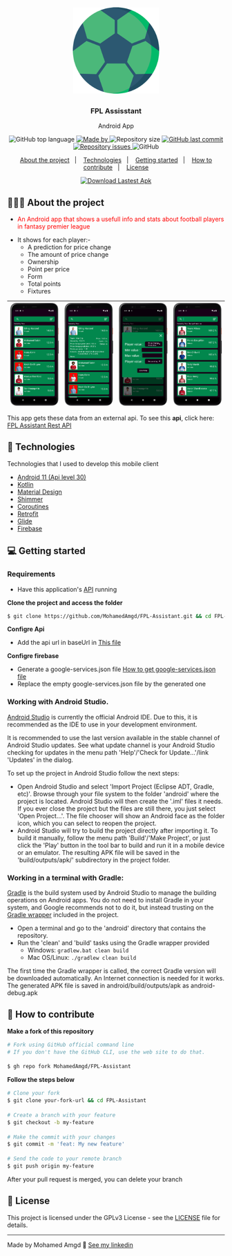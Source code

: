 <h1 align="center">
	<img alt="Logo" src=".github/logo.png" width="200px" />
</h1>

<h3 align="center">
  FPL Assisstant
</h3>

<p align="center">Android App</p>

<p align="center">
  <img alt="GitHub top language" src="https://img.shields.io/github/languages/top/MohamedAmgd/FPL-Assistant">

  <a href="https://www.linkedin.com/in/mohamedamgd/">
    <img alt="Made by" src="https://img.shields.io/badge/made_by-Mohamed_Amgd-green">
  </a>
  
  <img alt="Repository size" src="https://img.shields.io/github/repo-size/MohamedAmgd/FPL-Assistant">
  
  <a href="https://github.com/MohamedAmgd/FPL-Assistant/commits/main">
    <img alt="GitHub last commit" src="https://img.shields.io/github/last-commit/MohamedAmgd/FPL-Assistant">
  </a>
  
  <a href="https://github.com/MohamedAmgd/FPL-Assistant/issues">
    <img alt="Repository issues" src="https://img.shields.io/github/issues/MohamedAmgd/FPL-Assistant">
  </a>
  
  <img alt="GitHub" src="https://img.shields.io/github/license/MohamedAmgd/FPL-Assistant">
</p>

<p align="center">
  <a href="#-about-the-project">About the project</a>&nbsp;&nbsp;&nbsp;|&nbsp;&nbsp;&nbsp;
  <a href="#-technologies">Technologies</a>&nbsp;&nbsp;&nbsp;|&nbsp;&nbsp;&nbsp;
  <a href="#-getting-started">Getting started</a>&nbsp;&nbsp;&nbsp;|&nbsp;&nbsp;&nbsp;
  <a href="#-how-to-contribute">How to contribute</a>&nbsp;&nbsp;&nbsp;|&nbsp;&nbsp;&nbsp;
  <a href="#-license">License</a>
</p>
<p align="center">
  <a href="https://github.com/MohamedAmgd/FPL-Assistant/releases/latest/download/FPL-Assistant.apk">
    <img alt="Download Lastest Apk" src="https://custom-icon-badges.demolab.com/badge/-Download_Lastest_Apk-Grean?style=for-the-badge&logo=download&logoColor=white">
  </a>
</p>

## 👨🏻‍💻 About the project

- <p style="color: red;">An Android app that shows a usefull info and stats about football players in fantasy premier league
- It shows for each player:-
  <ul>
- A prediction for price change
- The amount of price change
- Ownership
- Point per price
- Form
- Total points
- Fixtures
  </ul>
</p>

| <img src=".github/Screenshot_1.png"> | <img src=".github/Screenshot_2.png"> | <img src=".github/Screenshot_3.png"> | <img src=".github/Screenshot_4.png"> |
| ------------------------------------ | ------------------------------------ | ------------------------------------ | ------------------------------------ |

This app gets these data from an external api. To see this **api**, click here: [FPL Assistant Rest API](https://github.com/MohamedAmgd/FPL-Assistant-Api)</br>

## 🚀 Technologies

Technologies that I used to develop this mobile client

- [Android 11 (Api level 30)](https://developer.android.com/about/versions/11)
- [Kotlin](https://kotlinlang.org/)
- [Material Design](https://m2.material.io/design)
- [Shimmer](https://github.com/facebookarchive/shimmer-android)
- [Coroutines](https://kotlinlang.org/docs/coroutines-overview.html)
- [Retrofit](https://kotlinlang.org/docs/coroutines-overview.html)
- [Glide](https://kotlinlang.org/docs/coroutines-overview.html)
- [Firebase](https://kotlinlang.org/docs/coroutines-overview.html)

## 💻 Getting started

### Requirements

- Have this application's [API](https://github.com/MohamedAmgd/FPL-Assistant-Api) running

**Clone the project and access the folder**

```bash
$ git clone https://github.com/MohamedAmgd/FPL-Assistant.git && cd FPL-Assistant
```

**Configre Api**

- Add the api url in baseUrl in [This file](app/src/main/java/com/mohamed_amgd/fpl_assistant/data/retrofit/RetrofitHelper.kt)

**Configre firebase**

- Generate a google-services.json file [How to get google-services.json file](https://firebase.google.com/docs/android/setup#register-app)
- Replace the empty google-services.json file by the generated one

### Working with Android Studio.

[Android Studio](https://developer.android.com/studio) is currently the official Android IDE. Due to this, it is recommended as the IDE to use in your development environment.

It is recommended to use the last version available in the stable channel of Android Studio updates. See what update channel is your Android Studio checking for updates in the menu path 'Help'/'Check for Update...'/link 'Updates' in the dialog.

To set up the project in Android Studio follow the next steps:

- Open Android Studio and select 'Import Project (Eclipse ADT, Gradle, etc)'. Browse through your file system to the folder 'android' where the project is located. Android Studio will then create the '.iml' files it needs. If you ever close the project but the files are still there, you just select 'Open Project...'. The file chooser will show an Android face as the folder icon, which you can select to reopen the project.
- Android Studio will try to build the project directly after importing it. To build it manually, follow the menu path 'Build'/'Make Project', or just click the 'Play' button in the tool bar to build and run it in a mobile device or an emulator. The resulting APK file will be saved in the 'build/outputs/apk/' subdirectory in the project folder.

### Working in a terminal with Gradle:

[Gradle](https://gradle.org/) is the build system used by Android Studio to manage the building operations on Android apps. You do not need to install Gradle in your system, and Google recommends not to do it, but instead trusting on the [Gradle wrapper](https://docs.gradle.org/current/userguide/gradle_wrapper.html) included in the project.

- Open a terminal and go to the 'android' directory that contains the repository.
- Run the 'clean' and 'build' tasks using the Gradle wrapper provided
  - Windows: `gradlew.bat clean build`
  - Mac OS/Linux: `./gradlew clean build`

The first time the Gradle wrapper is called, the correct Gradle version will be downloaded automatically. An Internet connection is needed for it works.
The generated APK file is saved in android/build/outputs/apk as android-debug.apk

## 🤔 How to contribute

**Make a fork of this repository**

```bash
# Fork using GitHub official command line
# If you don't have the GitHub CLI, use the web site to do that.

$ gh repo fork MohamedAmgd/FPL-Assistant
```

**Follow the steps below**

```bash
# Clone your fork
$ git clone your-fork-url && cd FPL-Assistant

# Create a branch with your feature
$ git checkout -b my-feature

# Make the commit with your changes
$ git commit -m 'feat: My new feature'

# Send the code to your remote branch
$ git push origin my-feature
```

After your pull request is merged, you can delete your branch

## 📝 License

This project is licensed under the GPLv3 License - see the [LICENSE](LICENSE) file for details.

---

Made by Mohamed Amgd 👋 [See my linkedin](https://www.linkedin.com/in/mohamedamgd/)
